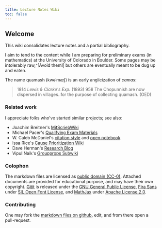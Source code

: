 ```yaml
---
title: Lecture Notes Wiki
toc: false
---
```


## Welcome

This wiki consolidates lecture notes and a partial bibliography.

I aim to tend to the content while I am preparing for preliminary exams (in mathematics) at the University of Colorado in Boulder. Some pages may be intolerably raw,^[Avoid them!] but others are eventually meant to be dug up and eaten. 

The name quamash (kwəˈmæʃ) is an early anglicization of *camas*:

> 1814 *Lewis & Clarke's Exp.* (1893) 958 The Chopunnish are now dispersed in villages‥for the purpose of collecting quamash. (OED)

### Related work

I appreciate folks who've started similar projects; see also:

- Joachim Breitner's [MitScriebWiki](http://mitschriebwiki.nomeata.de/)
- Michael Pacer's [Qualifying Exam Materials](https://mpacer.org/qualifying-exam-materials/#/qualifying-exam-written-portion/)
- W. Caleb McDaniel's [citation style](http://wcm1.web.rice.edu/plain-text-citations.html) and [open notebook](http://wiki.wcaleb.rice.edu/)
- Issa Rice's [Cause Prioritization Wiki](https://causeprioritization.org/)
- Dave Herman's [Research Blog](https://calculist.blogspot.com/)
- Vipul Naik's [Groupprops Subwiki](https://groupprops.subwiki.org/wiki/Main_Page)

### Colophon

The markdown files are licensed as [public domain (CC-0)](http://creativecommons.org/about/cc0). Attached documents are provided for educational purpose, and may have their own copyright. [Gitit](https://github.com/jgm/gitit/) is released under the [GNU General Public License](http://www.aaronsw.com/weblog/000360), [Fira Sans](https://github.com/mozilla/Fira) under [SIL Open Font License](https://github.com/mozilla/Fira/blob/master/LICENSE), and [MathJax](https://www.mathjax.org/) under [Apache License 2.0](https://github.com/mathjax/MathJax/blob/master/LICENSE).

### Contributing

One may fork the [markdown files on github](https://github.com/coltongrainger/quamash), edit, and from there open a pull-request.
